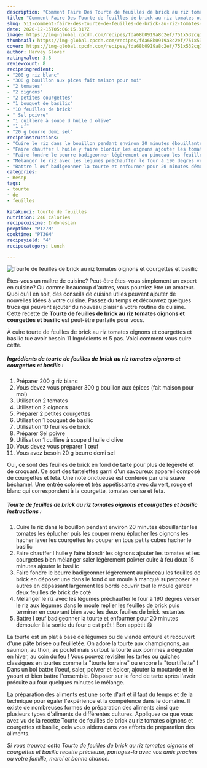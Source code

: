 ```yaml
---
description: "Comment Faire Des Tourte de feuilles de brick au riz tomates oignons et courgettes et basilic"
title: "Comment Faire Des Tourte de feuilles de brick au riz tomates oignons et courgettes et basilic"
slug: 511-comment-faire-des-tourte-de-feuilles-de-brick-au-riz-tomates-oignons-et-courgettes-et-basilic
date: 2020-12-15T05:06:15.317Z
image: https://img-global.cpcdn.com/recipes/fda68b0919a8c2ef/751x532cq70/tourte-de-feuilles-de-brick-au-riz-tomates-oignons-et-courgettes-et-basilic-photo-principale-de-la-recette.jpg
thumbnail: https://img-global.cpcdn.com/recipes/fda68b0919a8c2ef/751x532cq70/tourte-de-feuilles-de-brick-au-riz-tomates-oignons-et-courgettes-et-basilic-photo-principale-de-la-recette.jpg
cover: https://img-global.cpcdn.com/recipes/fda68b0919a8c2ef/751x532cq70/tourte-de-feuilles-de-brick-au-riz-tomates-oignons-et-courgettes-et-basilic-photo-principale-de-la-recette.jpg
author: Harvey Glover
ratingvalue: 3.8
reviewcount: 8
recipeingredient:
- "200 g riz blanc"
- "300 g bouillon aux pices fait maison pour moi"
- "2 tomates"
- "2 oignons"
- "2 petites courgettes"
- "1 bouquet de basilic"
- "10 feuilles de brick"
- " Sel poivre"
- "1 cuillère à soupe d huile d olive"
- "1 uf"
- "20 g beurre demi sel"
recipeinstructions:
- "Cuire le riz dans le bouillon pendant environ 20 minutes ébouillanter les tomates les éplucher puis les couper menu éplucher les oignons les hacher laver les courgettes les couper en tous petits cubes hacher le basilic"
- "Faire chauffer l huile y faire blondir les oignons ajouter les tomates et les courgettes bien mélanger saler légèrement poivrer cuire à feu doux 15 minutes ajouter le basilic"
- "Faire fondre le beurre badigeonner légèrement au pinceau les feuilles de brick en déposer une dans le fond d un moule à manqué superposer les autres en dépassant largement les bords couvrir tout le moule garder deux feuilles de brick de coté"
- "Mélanger le riz avec les légumes préchauffer le four à 190 degrés verser le riz aux légumes dans le moule replier les feuilles de brick puis terminer en couvrant bien avec les deux feuilles de brick restantes"
- "Battre l œuf badigeonner la tourte et enfourner pour 20 minutes démouler à la sortie du four c est prêt ! Bon appétit 😋"
categories:
- Resep
tags:
- tourte
- de
- feuilles

katakunci: tourte de feuilles 
nutrition: 246 calories
recipecuisine: Indonesian
preptime: "PT27M"
cooktime: "PT36M"
recipeyield: "4"
recipecategory: Lunch

---
```



![Tourte de feuilles de brick au riz tomates oignons et courgettes et basilic](https://img-global.cpcdn.com/recipes/fda68b0919a8c2ef/751x532cq70/tourte-de-feuilles-de-brick-au-riz-tomates-oignons-et-courgettes-et-basilic-photo-principale-de-la-recette.jpg)

Êtes-vous un maître de cuisine? Peut-être êtes-vous simplement un expert en cuisine? Ou comme beaucoup d'autres, vous pourriez être un amateur. Quoi qu'il en soit, des conseils de cuisine utiles peuvent ajouter de nouvelles idées à votre cuisine. Passez du temps et découvrez quelques trucs qui peuvent ajouter du nouveau plaisir à votre routine de cuisine. Cette recette de <strong> Tourte de feuilles de brick au riz tomates oignons et courgettes et basilic </strong> est peut-être parfaite pour vous.

<!--inarticleads1-->

À cuire tourte de feuilles de brick au riz tomates oignons et courgettes et basilic tue avoir besoin 11 Ingrédients et 5 pas. Voici comment vous cuire cette.

##### Ingrédients de tourte de feuilles de brick au riz tomates oignons et courgettes et basilic :

1. Préparer 200 g riz blanc
1. Vous devez vous préparer 300 g bouillon aux épices (fait maison pour moi)
1. Utilisation 2 tomates
1. Utilisation 2 oignons
1. Préparer 2 petites courgettes
1. Utilisation 1 bouquet de basilic
1. Utilisation 10 feuilles de brick
1. Préparer  Sel poivre
1. Utilisation 1 cuillère à soupe d huile d olive
1. Vous devez vous préparer 1 œuf
1. Vous avez besoin 20 g beurre demi sel


Oui, ce sont des feuilles de brick en fond de tarte pour plus de légèreté et de croquant. Ce sont des tartelettes garni d&#39;un savoureux appareil composé de courgettes et feta. Une note onctueuse est conférée par une suave béchamel. Une entrée colorée et très appétissante avec du vert, rouge et blanc qui correspondent à la courgette, tomates cerise et feta. 

<!--inarticleads2-->

##### Tourte de feuilles de brick au riz tomates oignons et courgettes et basilic instructions :

1. Cuire le riz dans le bouillon pendant environ 20 minutes ébouillanter les tomates les éplucher puis les couper menu éplucher les oignons les hacher laver les courgettes les couper en tous petits cubes hacher le basilic
1. Faire chauffer l huile y faire blondir les oignons ajouter les tomates et les courgettes bien mélanger saler légèrement poivrer cuire à feu doux 15 minutes ajouter le basilic
1. Faire fondre le beurre badigeonner légèrement au pinceau les feuilles de brick en déposer une dans le fond d un moule à manqué superposer les autres en dépassant largement les bords couvrir tout le moule garder deux feuilles de brick de coté
1. Mélanger le riz avec les légumes préchauffer le four à 190 degrés verser le riz aux légumes dans le moule replier les feuilles de brick puis terminer en couvrant bien avec les deux feuilles de brick restantes
1. Battre l œuf badigeonner la tourte et enfourner pour 20 minutes démouler à la sortie du four c est prêt ! Bon appétit 😋


La tourte est un plat à base de légumes ou de viande entouré et recouvert d&#39;une pâte brisée ou feuilletée. On adore la tourte aux champignons, au saumon, au thon, au poulet mais surtout la tourte aux pommes à déguster en hiver, au coin du feu ! Vous pouvez revisiter les tartes ou quiches classiques en tourtes comme la &#34;tourte lorraine&#34; ou encore la &#34;tourtiflette&#34; ! Dans un bol battre l&#39;oeuf, saler, poivrer et épicer, ajouter la moutarde et le yaourt et bien battre l&#39;ensemble. Disposer sur le fond de tarte après l&#39;avoir précuite au four quelques minutes le mélange. 

<!--inarticleads1-->

<p>
La préparation des aliments est une sorte d'art et il faut du temps et de la technique pour égaler l'expérience et la compétence dans le domaine. Il existe de nombreuses formes de préparation des aliments ainsi que plusieurs types d'aliments de différentes cultures. Appliquez ce que vous avez vu de la recette Tourte de feuilles de brick au riz tomates oignons et courgettes et basilic, cela vous aidera dans vos efforts de préparation des aliments.
</p>

<p>
<i>Si vous trouvez cette Tourte de feuilles de brick au riz tomates oignons et courgettes et basilic recette précieuse, partagez-la avec vos amis proches ou votre famille, merci et bonne chance.</i>
</p>
